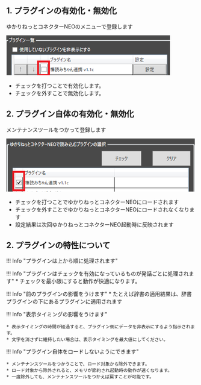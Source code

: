 ## 1. プラグインの有効化・無効化

ゆかりねっとコネクターNEOのメニューで登録します

![有効化](images/plugin_enabled_p1.png)

* チェックを打つことで有効化します。
* チェックを外すことで無効化します。

## 2. プラグイン自体の有効化・無効化

メンテナンスツールをつかって登録します

![有効化](images/plugin_enabled_p2.png)

* チェックを打つことでゆかりねっとコネクターNEOにロードされます
* チェックを外すことでゆかりねっとコネクターNEOにロードされなくなります
* 設定結果は次回ゆかりねっとコネクターNEO起動時に反映されます

## 2. プラグインの特性について

!!! Info "プラグインは上から順に処理されます"

!!! Info "プラグインはチェックを有効になっているものが発話ごとに処理されます"
    * チェックを最小限にすると動作が快適になります。

!!! Info "前のプラグインの影響をうけます"
    * たとえば辞書の適用結果は、辞書プラグインの下にあるプラグインに適用されます

!!! Info "表示タイミングの影響をうけます"

    * 表示タイミングの時間が経過すると、プラグイン側にデータを非表示にするよう指示されます。
    * 文字を消さずに維持したい場合は、表示タイミングを最大値にしてください。

!!! Info "プラグイン自体をロードしないようにできます"

    * メンテナンスツールをつかうことで、ロード対象から除外できます。
    * ロード対象から除外されると、メモリが節約され起動時の動作が速くなります。
    * 一度除外しても、メンテナンスツールをつかえば戻すことが可能です。
